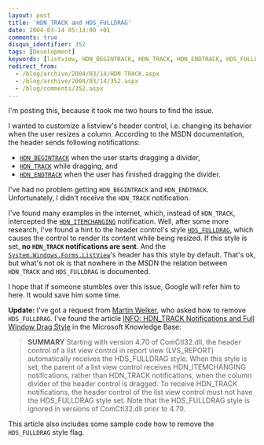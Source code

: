 ```yaml
---
layout: post
title: 'HDN_TRACK and HDS_FULLDRAG'
date: 2004-03-14 05:14:00 +01
comments: true
disqus_identifier: 352
tags: [Development]
keywords: [listview, HDN_BEGINTRACK, HDN_TRACK, HDN_ENDTRACK, HDS_FULLDRAG]
redirect_from:
  - /blog/archive/2004/03/14/HDN-TRACK.aspx
  - /blog/archive/2004/03/14/352.aspx
  - /blog/comments/352.aspx
---
```


I'm posting this, because it took me two hours to find the issue.

I wanted to customize a listview's header control, i.e. changing its behavior when the user resizes a column. According to the MSDN documentation, the header sends following notifications:

- [`HDN_BEGINTRACK`](http://msdn.microsoft.com/library/en-us/shellcc/platform/commctls/header/notifications/hdn_begintrack.asp) when the user starts dragging a divider,
- [`HDN_TRACK`](http://msdn.microsoft.com/library/en-us/shellcc/platform/commctls/header/notifications/hdn_track.asp) while dragging, and
- [`HDN_ENDTRACK`](http://msdn.microsoft.com/library/en-us/shellcc/platform/commctls/header/notifications/hdn_endtrack.asp) when the user has finished dragging the divider.

I've had no problem getting `HDN_BEGINTRACK` and `HDN_ENDTRACK`. Unfortunately, I didn't receive the `HDN_TRACK` notification.

I've found many examples in the internet, which, instead of `HDN_TRACK`, intercepted the [`HDN_ITEMCHANGING`](http://msdn.microsoft.com/library/en-us/shellcc/platform/commctls/header/notifications/hdn_itemchanging.asp) notification. Well, after some more research, I've found a hint to the header control's style [`HDS_FULLDRAG`](http://msdn.microsoft.com/library/en-us/shellcc/platform/commctls/header/styles.asp), which causes the control to render its content while being resized. If this style is set, **no `HDN_TRACK` notifications are sent**. And the [`System.Windows.Forms.ListView`](http://msdn.microsoft.com/library/en-us/cpref/html/frlrfsystemwindowsformslistviewclasstopic.asp)'s header has this style by default. That's ok, but what's not ok is that nowhere in the MSDN the relation between `HDN_TRACK` and `HDS_FULLDRAG` is documented.

I hope that if someone stumbles over this issue, Google will refer him to here. It would save him some time.

**Update:** I've got a request from [Martin Welker](http://www.martinwelker.com), who asked how to remove `HDS_FULLDRAG`. I've found the article [INFO: HDN\_TRACK Notifications and Full Window Drag Style](http://support.microsoft.com/default.aspx?scid=kb;en-us;183258) in the Microsoft Knowledge Base:

> **SUMMARY**
> Starting with version 4.70 of ComCtl32.dll, the header control of a list view control in report view (LVS\_REPORT) automatically receives the HDS\_FULLDRAG style. When this style is set, the parent of a list view control receives HDN\_ITEMCHANGING notifications, rather than HDN\_TRACK notifications, when the column divider of the header control is dragged. To receive HDN\_TRACK notifications, the header control of the list view control must not have the HDS\_FULLDRAG style set. Note that the HDS\_FULLDRAG style is ignored in versions of ComCtl32.dll prior to 4.70.

This article also includes some sample code how to remove the `HDS_FULLDRAG` style flag.
